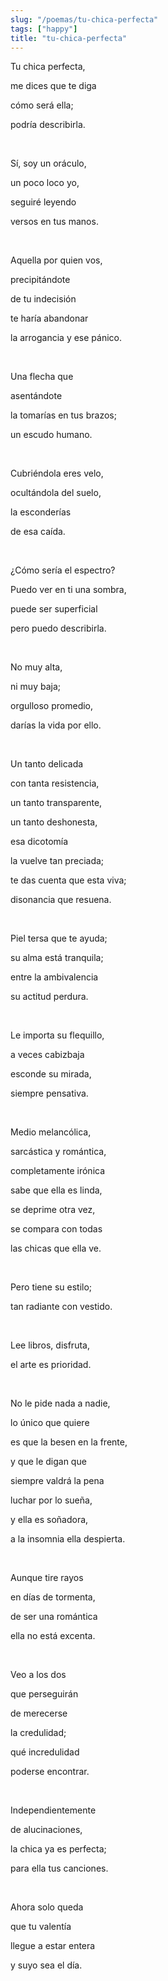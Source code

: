 ```yaml
---
slug: "/poemas/tu-chica-perfecta"
tags: ["happy"]
title: "tu-chica-perfecta"
---
```

Tu chica perfecta,

me dices que te diga

cómo será ella;

podría describirla.

&nbsp;

Sí, soy un oráculo,

un poco loco yo,

seguiré leyendo

versos en tus manos.

&nbsp;

Aquella por quien vos,

precipitándote

de tu indecisión

te haría abandonar

la arrogancia y ese pánico.

&nbsp;

Una flecha que

asentándote

la tomarías en tus brazos;

un escudo humano.

&nbsp;

Cubriéndola eres velo,

ocultándola del suelo,

la esconderías

de esa caída.

&nbsp;

¿Cómo sería el espectro? 

Puedo ver en ti una sombra,

puede ser superficial

pero puedo describirla.

&nbsp;

No muy alta,

ni muy baja;

orgulloso promedio,

darías la vida por ello.

&nbsp;

Un tanto delicada

con tanta resistencia,

un tanto transparente,

un tanto deshonesta,

esa dicotomía

la vuelve tan preciada;

te das cuenta que esta viva;

disonancia que resuena.

&nbsp;

Piel tersa que te ayuda;

su alma está tranquila;

entre la ambivalencia

su actitud perdura.

&nbsp;

Le importa su flequillo,

a veces cabizbaja

esconde su mirada,

siempre pensativa.

&nbsp;

Medio melancólica,

sarcástica y romántica,

completamente irónica

sabe que ella es linda,

se deprime otra vez,

se compara con todas

las chicas que ella ve.

&nbsp;

Pero tiene su estilo;

tan radiante con vestido.

&nbsp;

Lee libros, disfruta,

el arte es prioridad.

&nbsp;

No le pide nada a nadie,

lo único que quiere

es que la besen en la frente,

y que le digan que

siempre valdrá la pena

luchar por lo sueña,

y ella es soñadora,

a la insomnia ella despierta.

&nbsp;

Aunque tire rayos

en días de tormenta,

de ser una romántica

ella no está excenta.

&nbsp;

Veo a los dos

que perseguirán

de merecerse

la credulidad;

qué incredulidad

poderse encontrar.

&nbsp;

Independientemente

de alucinaciones,

la chica ya es perfecta;

para ella tus canciones.

&nbsp;

Ahora solo queda

que tu valentía

llegue a estar entera

y suyo sea el día.